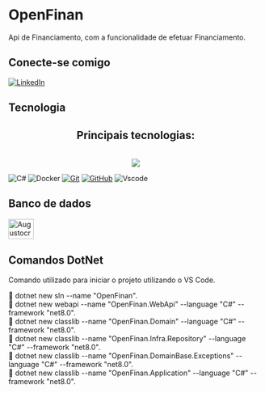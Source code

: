 # OpenFinan
Api de Financiamento, com a funcionalidade de efetuar Financiamento.

## Conecte-se comigo
[![LinkedIn](https://img.shields.io/badge/LinkedIn-000?style=for-the-badge&logo=linkedin&logoColor=0E76A8)](https://www.linkedin.com/in/augusto-cesar-ribeiro-freire-0148071b/)


## Tecnologia
<h2 align="center">Principais tecnologias:</h2>
</br>
<div align="center">
  <img src="https://skillicons.dev/icons?i=vscode,dotnet,cs,git,github,mysql,docker,kubernetes,&perline=8" />
</div>

![C#](https://img.shields.io/badge/C%23-00599C?style=for-the-badge&logo=c-sharp&logoColor=white)
![Docker](https://img.shields.io/badge/Docker-000?style=for-the-badge&logo=docker)
[![Git](https://img.shields.io/badge/GIT-E44C30?style=for-the-badge&logo=git&logoColor=white)](https://git-scm.com/doc)
[![GitHub](https://img.shields.io/badge/GitHub-000?style=for-the-badge&logo=github&logoColor=30A3DC)](https://docs.github.com/)
![Vscode](https://img.shields.io/badge/Vscode-007ACC?style=for-the-badge&logo=visual-studio-code&logoColor=white)

## Banco de dados
<img align="center" alt="Augustocrf-MySQL" height="40" width="50" src="https://cdn.jsdelivr.net/gh/devicons/devicon/icons/mysql/mysql-original-wordmark.svg">


## Comandos DotNet
Comando utilizado para iniciar o projeto utilizando o VS Code.

🔹 dotnet new sln --name "OpenFinan". </br>
🔹 dotnet new webapi --name "OpenFinan.WebApi" --language "C#" --framework "net8.0". </br>
🔹 dotnet new classlib --name "OpenFinan.Domain" --language "C#" --framework "net8.0". </br>
🔹 dotnet new classlib --name "OpenFinan.Infra.Repository" --language "C#" --framework "net8.0". </br>
🔹 dotnet new classlib --name "OpenFinan.DomainBase.Exceptions" --language "C#" --framework "net8.0". </br> 
🔹 dotnet new classlib --name "OpenFinan.Application" --language "C#" --framework "net8.0". </br>





